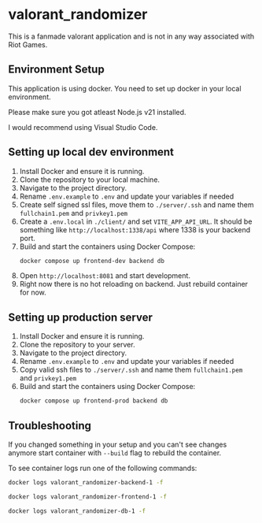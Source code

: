# valorant_randomizer

This is a fanmade valorant application and is not in any way associated with Riot Games.

## Environment Setup

This application is using docker.
You need to set up docker in your local environment.

Please make sure you got atleast Node.js v21 installed.

I would recommend using Visual Studio Code.

## Setting up local dev environment

1. Install Docker and ensure it is running.
2. Clone the repository to your local machine.
3. Navigate to the project directory.
4. Rename `.env.example` to `.env` and update your variables if needed
5. Create self signed ssl files, move them to `./server/.ssh` and name them `fullchain1.pem` and `privkey1.pem`
6. Create a `.env.local` in `./client/` and set `VITE_APP_API_URL`. It should be something like `http://localhost:1338/api` where 1338 is your backend port.
6. Build and start the containers using Docker Compose:
   ```sh
   docker compose up frontend-dev backend db
   ```
7. Open `http://localhost:8081` and start development.
8. Right now there is no hot reloading on backend. Just rebuild container for now.

## Setting up production server

1. Install Docker and ensure it is running.
2. Clone the repository to your server.
3. Navigate to the project directory.
4. Rename `.env.example` to `.env` and update your variables if needed
5. Copy valid ssh files to `./server/.ssh` and name them `fullchain1.pem` and `privkey1.pem`
6. Build and start the containers using Docker Compose:
   ```sh
   docker compose up frontend-prod backend db
   ```

## Troubleshooting

If you changed something in your setup and you can't see changes anymore start container with `--build` flag to rebuild the container.

To see container logs run one of the following commands:
```sh
docker logs valorant_randomizer-backend-1 -f

docker logs valorant_randomizer-frontend-1 -f

docker logs valorant_randomizer-db-1 -f
```

